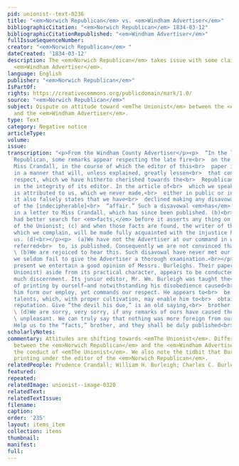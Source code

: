 ```yaml
---
pid: unionist--text-0236
title: "<em>Norwich Republican</em> vs. <em>Windham Advertiser</em>"
bibliographicCitation: "<em>Norwich Republican</em> 1834-03-12"
bibliographicCitationRepublished: "<em>Windham Advertiser</em>"
fullIssueSequenceNumber: 
creator: "<em>Norwich Republican</em> "
dateCreated: '1834-03-12'
description: The <em>Norwich Republican</em> takes issue with some claims from the
  <em>Windham Advertiser</em>.
language: English
publisher: "<em>Norwich Republican</em>"
IsPartOf: 
rights: https://creativecommons.org/publicdomain/mark/1.0/
source: "<em>Norwich Republican</em>"
subject: Dispute on attitude toward <emThe Unionist</em> between the <em>Norwich Republican</em>
  and the <em>Windham Advertiser</em>.
type: Text
category: Negative notice
articleType: 
volume: 
issue: 
transcription: "<p>From the Windham County Advertiser</p><p>  “In the last Norwich
  Republican, some remarks appear respecting the late fire<br>  on the premises of
  Miss Crandall, in the course of which the editor of this<br>  paper is alluded to
  in a manner that will, unless explained, greatly lessen<br>  that confidence and
  respect, which we have hitherto cherished towards the<br>  Republican, and our faith
  in the integrity of its editor. In the article of<br>  which we speak, an “assertion”
  is attributed to us, which we never made,<br>  either in public or in private. (a)
  it also falsely states that we have<br>  declined making any disavowal” of a knowledge
  of the [indecipherable]<br>  “affair.” Such a disavowal <em>has</em> been made,
  in a letter to Miss Crandall, which has since been published. (b)<br>  The Republican
  had better search for <em>facts,</em> before it asserts any thing on the authority
  of the Unionist; (c) and when those facts are found, the writer of the article of
  which we complain, will be made fully acquainted with the injustice he has done
  us. (d)<br></p><p>  (a)We have not the Advertiser at our command in which the assertion
  referred<br>  to, is published. Consequently we are not convinced that we were mistaken.<br></p><p>
  \ (b)We are rejoiced to hear this. Such disavowal have never met our eye,<br>  although
  we seldom fail to give the Advertiser a thorough examination.<br></p><p>  (c) At
  present we entertain a good opinion of Messrs. Burleighs. Their paper<br>  (the
  Unionist) aside from its practical character, appears to be conducted<br>  with
  much discernment. Its junior editor, Mr. Wm. Burleigh was taught the<br>  rudiments
  of printing by ourself—and notwithstanding his disobedience caused<br>  us to discharge
  him form our employ, yet commands our respect. He appears to<br>  be possessed of
  talents, which, with proper cultivation, may enable him to<br>  obtain an enviable
  reputation. Give “the devil his due,” is an old saying,<br>  brother Holbrook.<br></p><p>
  \ (d)We are sorry, very sorry, if any remarks of ours have caused thee to feel<br>
  \ unpleasant. We can truly say that nothing was more foreign from our<br>  intentions.
  Help us to the “facts,” brother, and they shall be duly published<br>  in the Republican.”<br></p>"
scholarlyNotes: 
commentary: Attitudes are shifting towards <emThe Unionist</em>. Differences emerge
  between the <em>Norwich Republican</em> and the <em>Windham Advertiser</em>.concerning
  the conduct of <emThe Unionist</em>. We also note the tidbit that Burleigh studied
  printing under the editor of the <em>Norwich Republican</em>.
relatedPeople: Prudence Crandall; William H. Burleigh; Charles C. Burleigh
featured: 
repeated: 
relatedImage: unionist--image-0320
relatedText: 
relatedTextIssue: 
filename: 
caption: 
order: '235'
layout: items_item
collection: items
thumbnail: 
manifest: 
full: 
---
```

